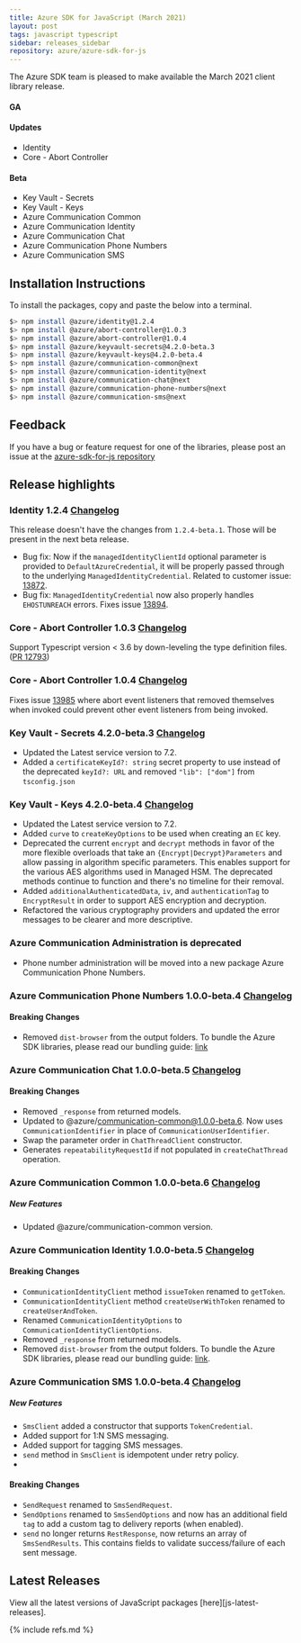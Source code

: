 ```yaml
---
title: Azure SDK for JavaScript (March 2021)
layout: post
tags: javascript typescript
sidebar: releases_sidebar
repository: azure/azure-sdk-for-js
---
```


<!--
@azure/identity:1.2.4
@azure/abort-controller:1.0.3
@azure/abort-controller:1.0.4
@azure/keyvault-secrets:4.2.0-beta.3
@azure/keyvault-keys:4.2.0-beta.4

[pattern]: # (${PackageName}:${PackageVersion})
-->

The Azure SDK team is pleased to make available the March 2021 client library release.

#### GA

[pattern.ga]: # (- ${PackageFriendlyName})

#### Updates
- Identity
- Core - Abort Controller

[pattern.patch]: # (- ${PackageFriendlyName})

#### Beta
- Key Vault - Secrets
- Key Vault - Keys
- Azure Communication Common
- Azure Communication Identity
- Azure Communication Chat
- Azure Communication Phone Numbers
- Azure Communication SMS

[pattern.beta]: # (- ${PackageFriendlyName})

## Installation Instructions

To install the packages, copy and paste the below into a terminal.

```bash
$> npm install @azure/identity@1.2.4
$> npm install @azure/abort-controller@1.0.3
$> npm install @azure/abort-controller@1.0.4
$> npm install @azure/keyvault-secrets@4.2.0-beta.3
$> npm install @azure/keyvault-keys@4.2.0-beta.4
$> npm install @azure/communication-common@next
$> npm install @azure/communication-identity@next
$> npm install @azure/communication-chat@next
$> npm install @azure/communication-phone-numbers@next
$> npm install @azure/communication-sms@next
```

[pattern]: # ($> npm install ${PackageName}@${PackageVersion})

## Feedback

If you have a bug or feature request for one of the libraries, please post an issue at the [azure-sdk-for-js repository](https://github.com/azure/azure-sdk-for-js/issues)

## Release highlights
### Identity 1.2.4 [Changelog](https://github.com/Azure/azure-sdk-for-js/blob/da08c62c46e40271482c3ae957e04caf7bd2be2d/sdk/identity/identity/CHANGELOG.md#124-2021-03-08)
This release doesn't have the changes from `1.2.4-beta.1`. Those will be present in the next beta release.
- Bug fix: Now if the `managedIdentityClientId` optional parameter is provided to `DefaultAzureCredential`, it will be properly passed through to the underlying `ManagedIdentityCredential`. Related to customer issue: [13872](https://github.com/Azure/azure-sdk-for-js/issues/13872).
- Bug fix: `ManagedIdentityCredential` now also properly handles `EHOSTUNREACH` errors. Fixes issue [13894](https://github.com/Azure/azure-sdk-for-js/issues/13894).

### Core - Abort Controller 1.0.3 [Changelog](https://github.com/Azure/azure-sdk-for-js/blob/@azure/abort-controller_1.0.3/sdk/core/abort-controller/CHANGELOG.md#103-2021-02-23)
Support Typescript version < 3.6 by down-leveling the type definition files. ([PR 12793](https://github.com/Azure/azure-sdk-for-js/pull/12793))
### Core - Abort Controller 1.0.4 [Changelog](https://github.com/Azure/azure-sdk-for-js/blob/@azure/abort-controller_1.0.4/sdk/core/abort-controller/CHANGELOG.md#104-2021-03-04)
Fixes issue [13985](https://github.com/Azure/azure-sdk-for-js/issues/13985) where abort event listeners that removed themselves when invoked could prevent other event listeners from being invoked.
### Key Vault - Secrets 4.2.0-beta.3 [Changelog](https://github.com/Azure/azure-sdk-for-js/blob/@azure/keyvault-secrets_4.2.0-beta.3/sdk/keyvault/keyvault-secrets/CHANGELOG.md#420-beta3-2021-03-09)
- Updated the Latest service version to 7.2.
- Added a `certificateKeyId?: string` secret property to use instead of the deprecated `keyId?: URL` and removed `"lib": ["dom"]` from `tsconfig.json`

### Key Vault - Keys 4.2.0-beta.4 [Changelog](https://github.com/Azure/azure-sdk-for-js/blob/@azure/keyvault-keys_4.2.0-beta.4/sdk/keyvault/keyvault-keys/CHANGELOG.md#420-beta4-2021-03-09)
- Updated the Latest service version to 7.2.
- Added `curve` to `createKeyOptions` to be used when creating an `EC` key.
- Deprecated the current `encrypt` and `decrypt` methods in favor of the more flexible overloads that take an `{Encrypt|Decrypt}Parameters` and allow passing in algorithm specific parameters. This enables support for the various AES algorithms used in Managed HSM. The deprecated methods continue to function and there's no timeline for their removal.
- Added `additionalAuthenticatedData`, `iv`, and `authenticationTag` to `EncryptResult` in order to support AES encryption and decryption.
- Refactored the various cryptography providers and updated the error messages to be clearer and more descriptive.

### Azure Communication Administration is deprecated

- Phone number administration will be moved into a new package Azure Communication Phone Numbers.

### Azure Communication Phone Numbers 1.0.0-beta.4 [Changelog](https://github.com/Azure/azure-sdk-for-js/blob/master/sdk/communication/communication-phone-numbers/CHANGELOG.md#100-beta4-2021-03-09)

#### Breaking Changes

-  Removed `dist-browser` from the output folders. To bundle the Azure SDK libraries, please read our bundling guide: [link](https://github.com/Azure/azure-sdk-for-js/blob/master/documentation/Bundling.md)

### Azure Communication Chat 1.0.0-beta.5 [Changelog](https://github.com/Azure/azure-sdk-for-js/blob/master/sdk/communication/communication-chat/CHANGELOG.md#100-beta5-2021-03-09)

#### Breaking Changes

- Removed `_response` from returned models.
- Updated to @azure/communication-common@1.0.0-beta.6. Now uses `CommunicationIdentifier` in place of `CommunicationUserIdentifier`.
- Swap the parameter order in `ChatThreadClient` constructor.
- Generates `repeatabilityRequestId` if not populated in `createChatThread` operation.

### Azure Communication Common 1.0.0-beta.6 [Changelog](https://github.com/Azure/azure-sdk-for-js/blob/master/sdk/communication/communication-common/CHANGELOG.md#100-beta6-2021-03-09)

##### New Features 

- Updated @azure/communication-common version.

### Azure Communication Identity 1.0.0-beta.5 [Changelog](https://github.com/Azure/azure-sdk-for-js/blob/master/sdk/communication/communication-identity/CHANGELOG.md#100-beta5-2021-03-09)

#### Breaking Changes 

- `CommunicationIdentityClient` method `issueToken` renamed to `getToken`.
- `CommunicationIdentityClient` method `createUserWithToken` renamed to `createUserAndToken`.
- Renamed `CommunicationIdentityOptions` to `CommunicationIdentityClientOptions`.
- Removed `_response` from returned models.
- Removed `dist-browser` from the output folders. To bundle the Azure SDK libraries, please read our bundling guide: [link](https://github.com/Azure/azure-sdk-for-js/blob/master/documentation/Bundling.md).

### Azure Communication SMS 1.0.0-beta.4 [Changelog](https://github.com/Azure/azure-sdk-for-js/blob/master/sdk/communication/communication-sms/CHANGELOG.md#100-beta4-2021-03-09)

##### New Features 

- `SmsClient` added a constructor that supports `TokenCredential`.
- Added support for 1:N SMS messaging.
- Added support for tagging SMS messages.
- `send` method in `SmsClient` is idempotent under retry policy.
- 
#### Breaking Changes 

- `SendRequest` renamed to `SmsSendRequest`.
- `SendOptions` renamed to `SmsSendOptions` and now has an additional field `tag` to add a custom tag to delivery reports (when enabled).
- `send` no longer returns `RestResponse`, now returns an array of `SmsSendResults`. This contains fields to validate success/failure of each sent message.

[pattern]: # (### ${PackageFriendlyName} ${PackageVersion} [Changelog]${ChangelogUrl}`n${HighlightsBody}`n)

## Latest Releases

View all the latest versions of JavaScript packages [here][js-latest-releases].

{% include refs.md %}
